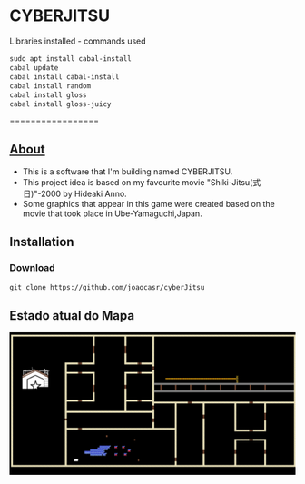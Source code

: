 # CYBERJITSU


Libraries installed - commands used
```
sudo apt install cabal-install
cabal update
cabal install cabal-install
cabal install random
cabal install gloss
cabal install gloss-juicy
```

=================
<!--ts-->
   ## [About](#About)
   * This is a software that I'm building named CYBERJITSU.
   * This project idea is based on my favourite movie "Shiki-Jitsu(式日)"-2000 by Hideaki Anno.
   * Some graphics that appear in this game were created based on the movie that took place in Ube-Yamaguchi,Japan.
      
## Installation 
### Download
```
git clone https://github.com/joaocasr/cyberJitsu
```

    
## Estado atual do Mapa
  <img src = "img/mapa.png" width=800>

<!--te-->
